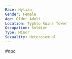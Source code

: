 ```yaml
---
Race: Hylian
Gender: Female
Age: Older Adult
Location: Typhlo Ruins Tower
Occupation: Soldier
Type: Minor
Sexuality: Heterosexual
---
```

#npc 

